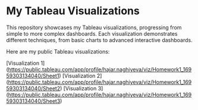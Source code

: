 # My Tableau Visualizations

This repository showcases my Tableau visualizations, progressing from simple to more complex dashboards. 
Each visualization demonstrates different techniques, from basic charts to advanced interactive dashboards.  

Here are my public Tableau visualizations:

[Visualization 1] (https://public.tableau.com/app/profile/hajar.naghiyeva/viz/Homework1_16959303134040/Sheet1)
[Visualization 2] (https://public.tableau.com/app/profile/hajar.naghiyeva/viz/Homework1_16959303134040/Sheet2)
[Visualization 3] (https://public.tableau.com/app/profile/hajar.naghiyeva/viz/Homework1_16959303134040/Sheet3)
 
